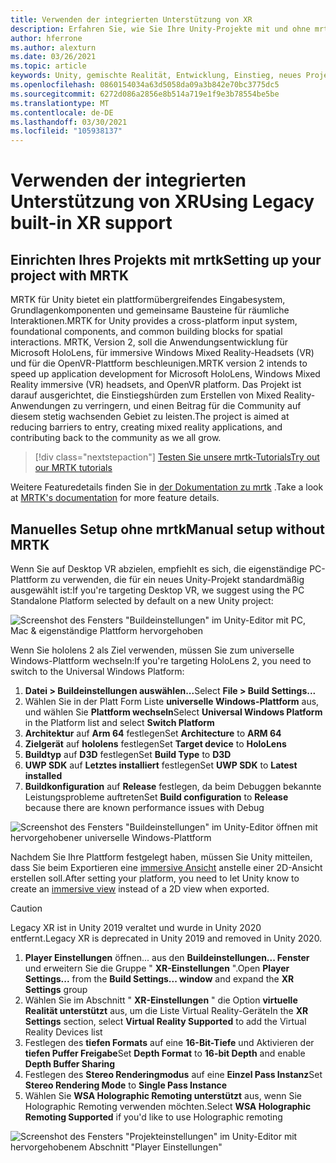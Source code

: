 ```yaml
---
title: Verwenden der integrierten Unterstützung von XR
description: Erfahren Sie, wie Sie Ihre Unity-Projekte mit und ohne mrtk mithilfe der vordefinierten Unterstützung von XR einrichten.
author: hferrone
ms.author: alexturn
ms.date: 03/26/2021
ms.topic: article
keywords: Unity, gemischte Realität, Entwicklung, Einstieg, neues Projekt, Windows Mixed Reality, UWP, XR, Leistung, Legacy, mrtk
ms.openlocfilehash: 0860154034a63d5058da09a3b842e70bc3775dc5
ms.sourcegitcommit: 6272d086a2856e8b514a719e1f9e3b78554be5be
ms.translationtype: MT
ms.contentlocale: de-DE
ms.lasthandoff: 03/30/2021
ms.locfileid: "105938137"
---
```

# <a name="using-legacy-built-in-xr-support"></a><span data-ttu-id="49255-104">Verwenden der integrierten Unterstützung von XR</span><span class="sxs-lookup"><span data-stu-id="49255-104">Using Legacy built-in XR support</span></span>

## <a name="setting-up-your-project-with-mrtk"></a><span data-ttu-id="49255-105">Einrichten Ihres Projekts mit mrtk</span><span class="sxs-lookup"><span data-stu-id="49255-105">Setting up your project with MRTK</span></span>

<span data-ttu-id="49255-106">MRTK für Unity bietet ein plattformübergreifendes Eingabesystem, Grundlagenkomponenten und gemeinsame Bausteine für räumliche Interaktionen.</span><span class="sxs-lookup"><span data-stu-id="49255-106">MRTK for Unity provides a cross-platform input system, foundational components, and common building blocks for spatial interactions.</span></span> <span data-ttu-id="49255-107">MRTK, Version 2, soll die Anwendungsentwicklung für Microsoft HoloLens, für immersive Windows Mixed Reality-Headsets (VR) und für die OpenVR-Plattform beschleunigen.</span><span class="sxs-lookup"><span data-stu-id="49255-107">MRTK version 2 intends to speed up application development for Microsoft HoloLens, Windows Mixed Reality immersive (VR) headsets, and OpenVR platform.</span></span> <span data-ttu-id="49255-108">Das Projekt ist darauf ausgerichtet, die Einstiegshürden zum Erstellen von Mixed Reality-Anwendungen zu verringern, und einen Beitrag für die Community auf diesem stetig wachsenden Gebiet zu leisten.</span><span class="sxs-lookup"><span data-stu-id="49255-108">The project is aimed at reducing barriers to entry, creating mixed reality applications, and contributing back to the community as we all grow.</span></span>

> [!div class="nextstepaction"]
> [<span data-ttu-id="49255-109">Testen Sie unsere mrtk-Tutorials</span><span class="sxs-lookup"><span data-stu-id="49255-109">Try out our MRTK tutorials</span></span>](tutorials/mr-learning-base-01.md)

<span data-ttu-id="49255-110">Weitere Featuredetails finden Sie in [der Dokumentation zu mrtk](/windows/mixed-reality/mrtk-unity) .</span><span class="sxs-lookup"><span data-stu-id="49255-110">Take a look at [MRTK's documentation](/windows/mixed-reality/mrtk-unity) for more feature details.</span></span>

## <a name="manual-setup-without-mrtk"></a><span data-ttu-id="49255-111">Manuelles Setup ohne mrtk</span><span class="sxs-lookup"><span data-stu-id="49255-111">Manual setup without MRTK</span></span>

<span data-ttu-id="49255-112">Wenn Sie auf Desktop VR abzielen, empfiehlt es sich, die eigenständige PC-Plattform zu verwenden, die für ein neues Unity-Projekt standardmäßig ausgewählt ist:</span><span class="sxs-lookup"><span data-stu-id="49255-112">If you're targeting Desktop VR, we suggest using the PC Standalone Platform selected by default on a new Unity project:</span></span>

![Screenshot des Fensters "Buildeinstellungen" im Unity-Editor mit PC, Mac & eigenständige Plattform hervorgehoben](images/wmr-config-img-3.png)

<span data-ttu-id="49255-114">Wenn Sie hololens 2 als Ziel verwenden, müssen Sie zum universelle Windows-Plattform wechseln:</span><span class="sxs-lookup"><span data-stu-id="49255-114">If you're targeting HoloLens 2, you need to switch to the Universal Windows Platform:</span></span>

1.  <span data-ttu-id="49255-115">**Datei > Buildeinstellungen auswählen...**</span><span class="sxs-lookup"><span data-stu-id="49255-115">Select **File > Build Settings...**</span></span>
2.  <span data-ttu-id="49255-116">Wählen Sie in der Platt Form Liste **universelle Windows-Plattform** aus, und wählen Sie **Plattform wechseln**</span><span class="sxs-lookup"><span data-stu-id="49255-116">Select **Universal Windows Platform** in the Platform list and select **Switch Platform**</span></span>
3.  <span data-ttu-id="49255-117">**Architektur** auf **Arm 64** festlegen</span><span class="sxs-lookup"><span data-stu-id="49255-117">Set **Architecture** to **ARM 64**</span></span>
4.  <span data-ttu-id="49255-118">**Zielgerät** auf **hololens** festlegen</span><span class="sxs-lookup"><span data-stu-id="49255-118">Set **Target device** to **HoloLens**</span></span>
5.  <span data-ttu-id="49255-119">**Buildtyp** auf **D3D** festlegen</span><span class="sxs-lookup"><span data-stu-id="49255-119">Set **Build Type** to **D3D**</span></span>
6.  <span data-ttu-id="49255-120">**UWP SDK** auf **Letztes installiert** festlegen</span><span class="sxs-lookup"><span data-stu-id="49255-120">Set **UWP SDK** to **Latest installed**</span></span>
7.  <span data-ttu-id="49255-121">**Buildkonfiguration** auf **Release** festlegen, da beim Debuggen bekannte Leistungsprobleme auftreten</span><span class="sxs-lookup"><span data-stu-id="49255-121">Set **Build configuration** to **Release** because there are known performance issues with Debug</span></span>

![Screenshot des Fensters "Buildeinstellungen" im Unity-Editor öffnen mit hervorgehobener universelle Windows-Plattform](images/wmr-config-img-4.png)

<span data-ttu-id="49255-123">Nachdem Sie Ihre Plattform festgelegt haben, müssen Sie Unity mitteilen, dass Sie beim Exportieren eine [immersive Ansicht](../../design/app-views.md) anstelle einer 2D-Ansicht erstellen soll.</span><span class="sxs-lookup"><span data-stu-id="49255-123">After setting your platform, you need to let Unity know to create an [immersive view](../../design/app-views.md) instead of a 2D view when exported.</span></span>

> [!CAUTION]
> <span data-ttu-id="49255-124">Legacy XR ist in Unity 2019 veraltet und wurde in Unity 2020 entfernt.</span><span class="sxs-lookup"><span data-stu-id="49255-124">Legacy XR is deprecated in Unity 2019 and removed in Unity 2020.</span></span>

1. <span data-ttu-id="49255-125">**Player Einstellungen** öffnen... aus den **Buildeinstellungen... Fenster** und erweitern Sie die Gruppe " **XR-Einstellungen** ".</span><span class="sxs-lookup"><span data-stu-id="49255-125">Open **Player Settings...** from the **Build Settings... window** and expand the **XR Settings** group</span></span>
2. <span data-ttu-id="49255-126">Wählen Sie im Abschnitt " **XR-Einstellungen** " die Option **virtuelle Realität unterstützt** aus, um die Liste Virtual Reality-Geräte</span><span class="sxs-lookup"><span data-stu-id="49255-126">In the **XR Settings** section, select **Virtual Reality Supported** to add the Virtual Reality Devices list</span></span>
3. <span data-ttu-id="49255-127">Festlegen des **tiefen Formats** auf eine **16-Bit-Tiefe** und Aktivieren der **tiefen Puffer Freigabe**</span><span class="sxs-lookup"><span data-stu-id="49255-127">Set **Depth Format** to **16-bit Depth** and enable **Depth Buffer Sharing**</span></span>
4. <span data-ttu-id="49255-128">Festlegen des **Stereo Renderingmodus** auf eine **Einzel Pass Instanz**</span><span class="sxs-lookup"><span data-stu-id="49255-128">Set **Stereo Rendering Mode** to **Single Pass Instance**</span></span>
5. <span data-ttu-id="49255-129">Wählen Sie **WSA Holographic Remoting unterstützt** aus, wenn Sie Holographic Remoting verwenden möchten.</span><span class="sxs-lookup"><span data-stu-id="49255-129">Select **WSA Holographic Remoting Supported** if you'd like to use Holographic remoting</span></span> 

![Screenshot des Fensters "Projekteinstellungen" im Unity-Editor mit hervorgehobenem Abschnitt "Player Einstellungen"](images/wmr-config-img-9.png)